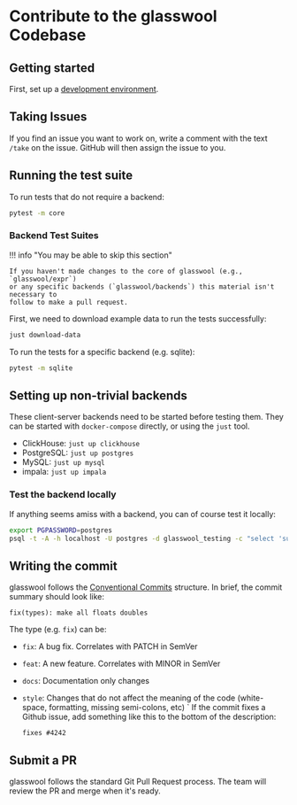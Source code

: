 # Contribute to the glasswool Codebase

## Getting started

First, set up a [development environment](01_environment.md).

## Taking Issues

If you find an issue you want to work on, write a comment with the text
`/take` on the issue. GitHub will then assign the issue to you.

## Running the test suite

To run tests that do not require a backend:

```sh
pytest -m core
```

### Backend Test Suites

!!! info "You may be able to skip this section"

    If you haven't made changes to the core of glasswool (e.g., `glasswool/expr`)
    or any specific backends (`glasswool/backends`) this material isn't necessary to
    follow to make a pull request.

First, we need to download example data to run the tests successfully:

```sh
just download-data
```

To run the tests for a specific backend (e.g. sqlite):

```sh
pytest -m sqlite
```

## Setting up non-trivial backends

These client-server backends need to be started before testing them.
They can be started with `docker-compose` directly, or using the `just` tool.

- ClickHouse: `just up clickhouse`
- PostgreSQL: `just up postgres`
- MySQL: `just up mysql`
- impala: `just up impala`

### Test the backend locally

If anything seems amiss with a backend, you can of course test it locally:

```sh
export PGPASSWORD=postgres
psql -t -A -h localhost -U postgres -d glasswool_testing -c "select 'success'"
```

## Writing the commit

glasswool follows the [Conventional Commits](https://www.conventionalcommits.org/) structure.
In brief, the commit summary should look like:

    fix(types): make all floats doubles

The type (e.g. `fix`) can be:

- `fix`: A bug fix. Correlates with PATCH in SemVer
- `feat`: A new feature. Correlates with MINOR in SemVer
- `docs`: Documentation only changes
- `style`: Changes that do not affect the meaning of the code (white-space, formatting, missing semi-colons, etc)
  `
  If the commit fixes a Github issue, add something like this to the bottom of the description:

      fixes #4242

## Submit a PR

glasswool follows the standard Git Pull Request process. The team will review the PR and merge when it's ready.
